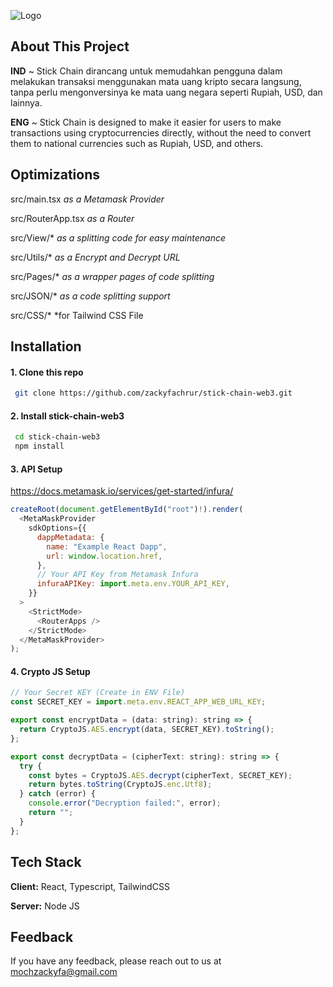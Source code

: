 
![Logo](https://github.com/zackyfachrur/stick-chain-web3/blob/main/public/assets/Logo.png)
## About This Project
**IND** ~ Stick Chain dirancang untuk memudahkan pengguna dalam melakukan transaksi menggunakan mata uang kripto secara langsung, tanpa perlu mengonversinya ke mata uang negara seperti Rupiah, USD, dan lainnya.

**ENG** ~ Stick Chain is designed to make it easier for users to make transactions using cryptocurrencies directly, without the need to convert them to national currencies such as Rupiah, USD, and others.




## Optimizations

src/main.tsx *as a Metamask Provider*

src/RouterApp.tsx *as a Router*


src/View/* *as a splitting code for easy maintenance*

src/Utils/* *as a Encrypt and Decrypt URL*

src/Pages/* *as a wrapper pages of code splitting*

src/JSON/* *as a code splitting support*

src/CSS/* *for Tailwind CSS File



## Installation

#### 1. Clone this repo
```bash
 git clone https://github.com/zackyfachrur/stick-chain-web3.git
```

#### 2. Install stick-chain-web3

```bash
 cd stick-chain-web3
 npm install 
```
#### 3. API Setup
https://docs.metamask.io/services/get-started/infura/
```js
createRoot(document.getElementById("root")!).render(
  <MetaMaskProvider
    sdkOptions={{
      dappMetadata: {
        name: "Example React Dapp",
        url: window.location.href,
      },
      // Your API Key from Metamask Infura
      infuraAPIKey: import.meta.env.YOUR_API_KEY,
    }}
  >
    <StrictMode>
      <RouterApps />
    </StrictMode>
  </MetaMaskProvider>
);
```

#### 4. Crypto JS Setup
```js
// Your Secret KEY (Create in ENV File)
const SECRET_KEY = import.meta.env.REACT_APP_WEB_URL_KEY;

export const encryptData = (data: string): string => {
  return CryptoJS.AES.encrypt(data, SECRET_KEY).toString();
};

export const decryptData = (cipherText: string): string => {
  try {
    const bytes = CryptoJS.AES.decrypt(cipherText, SECRET_KEY);
    return bytes.toString(CryptoJS.enc.Utf8);
  } catch (error) {
    console.error("Decryption failed:", error);
    return "";
  }
};
```
## Tech Stack

**Client:** React, Typescript, TailwindCSS

**Server:** Node JS


## Feedback

If you have any feedback, please reach out to us at mochzackyfa@gmail.com

